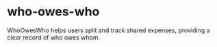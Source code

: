 # who-owes-who
WhoOwesWho helps users split and track shared expenses, providing a clear record of who owes whom.

